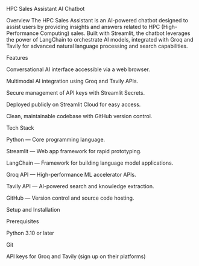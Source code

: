 HPC Sales Assistant AI Chatbot

Overview
The HPC Sales Assistant is an AI-powered chatbot designed to assist users by providing insights and answers related to HPC (High-Performance Computing) sales. Built with Streamlit, the chatbot leverages the power of LangChain to orchestrate AI models, integrated with Groq and Tavily for advanced natural language processing and search capabilities.

Features

Conversational AI interface accessible via a web browser.

Multimodal AI integration using Groq and Tavily APIs.

Secure management of API keys with Streamlit Secrets.

Deployed publicly on Streamlit Cloud for easy access.

Clean, maintainable codebase with GitHub version control.

Tech Stack

Python — Core programming language.

Streamlit — Web app framework for rapid prototyping.

LangChain — Framework for building language model applications.

Groq API — High-performance ML accelerator APIs.

Tavily API — AI-powered search and knowledge extraction.

GitHub — Version control and source code hosting.

Setup and Installation

Prerequisites

Python 3.10 or later

Git

API keys for Groq and Tavily (sign up on their platforms)
